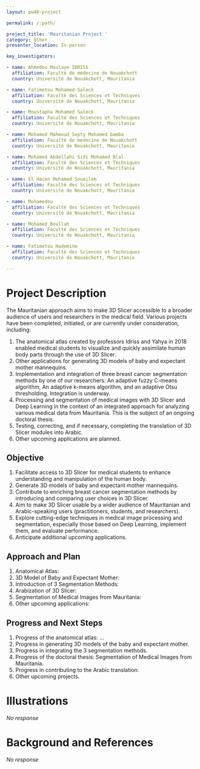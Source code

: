 ```yaml
---
layout: pw40-project

permalink: /:path/

project_title: 'Mauritanian Project '
category: Other
presenter_location: In-person

key_investigators:

- name: Ahmedou Moulaye IDRISS
  affiliation: Faculté de médecine de Nouakchott
  country: Université de Nouakchott, Mauritania

- name: Fatimetou Mohamed-Saleck
  affiliation: Faculté des Sciences et Techniques
  country: Université de Nouakchott, Mauritania

- name: Moustapha Mohamed Saleck
  affiliation: Faculté des Sciences et Techniques
  country: Université de Nouakchott, Mauritania

- name: Mohamed Mahmoud Septy Mohamed bamba
  affiliation: Faculté de médecine de Nouakchott
  country: Université de Nouakchott, Mauritania

- name: Mohamed Abdellahi Sidi Mohamed Blal
  affiliation: Faculté des Sciences et Techniques
  country: Université de Nouakchott, Mauritania

- name: El Hacen Mohamed Soueilem
  affiliation: Faculté des Sciences et Techniques
  country: Université de Nouakchott, Mauritania

- name: Mohamedou
  affiliation: Faculté des Sciences et Techniques
  country: Université de Nouakchott, Mauritania

- name: Mohamed Boullah
  affiliation: Faculté des Sciences et Techniques
  country: Université de Nouakchott, Mauritania

- name: Fatimetou Hademine
  affiliation: Faculté des Sciences et Techniques
  country: Université de Nouakchott, Mauritania

---
```


# Project Description

<!-- Add a short paragraph describing the project. -->

The Mauritanian approach aims to make 3D Slicer accessible to a broader audience of users and researchers in the medical field. Various projects have been completed, initiated, or are currently under consideration, including:

1. The anatomical atlas created by professors Idriss and Yahya in 2018 enabled medical students to visualize and quickly assimilate human body parts through the use of 3D Slicer.
2. Other applications for generating 3D models of baby and expectant mother mannequins.
3. Implementation and integration of three breast cancer segmentation methods by one of our researchers: An adaptive fuzzy C-means algorithm, An adaptive k-means algorithm, and an adaptive Otsu thresholding. Integration is underway. 
4. Processing and segmentation of medical images with 3D Slicer and Deep Learning in the context of an integrated approach for analyzing various medical data from Mauritania. This is the subject of an ongoing doctoral thesis.
5. Testing, correcting, and if necessary, completing the translation of 3D Slicer modules into Arabic.
6. Other upcoming applications are planned.

## Objective

<!-- Describe here WHAT you would like to achieve (what you will have as end result). -->

1.  Facilitate access to 3D Slicer for medical students to enhance understanding and manipulation of the human body.
2.  Generate 3D models of baby and expectant mother mannequins.
3.  Contribute to enriching breast cancer segmentation methods by introducing and comparing user choices in 3D Slicer.
4.  Aim to make 3D Slicer usable by a wider audience of Mauritanian and Arabic-speaking users (practitioners, students, and researchers).
5.  Explore cutting-edge techniques in medical image processing and segmentation, especially those based on Deep Learning, implement them, and evaluate performance.
6.  Anticipate additional upcoming applications.

## Approach and Plan

<!-- Describe here HOW you would like to achieve the objectives stated above. -->

1.  Anatomical Atlas:
2.  3D Model of Baby and Expectant Mother:
3.  Introduction of 3 Segmentation Methods:
4.  Arabization of 3D Slicer:
5.  Segmentation of Medical Images from Mauritania:
6.  Other upcoming applications:

## Progress and Next Steps

<!-- Update this section as you make progress, describing of what you have ACTUALLY DONE.
     If there are specific steps that you could not complete then you can describe them here, too. -->

1.  Progress of the anatomical atlas: ...
2.  Progress in generating 3D models of the baby and expectant mother.
3.  Progress in integrating the 3 segmentation methods.
4.  Progress of the doctoral thesis: Segmentation of Medical Images from Mauritania.
5.  Progress in contributing to the Arabic translation:
6.  Other upcoming projects.

# Illustrations

<!-- Add pictures and links to videos that demonstrate what has been accomplished. -->

*No response*

# Background and References

<!-- If you developed any software, include link to the source code repository.
     If possible, also add links to sample data, and to any relevant publications. -->

*No response*
